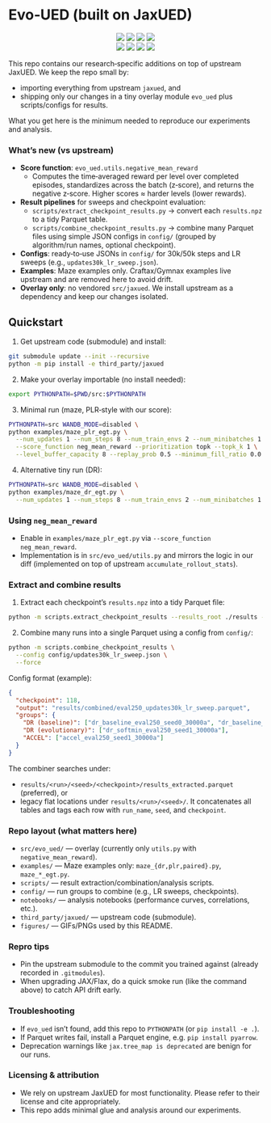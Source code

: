 # Evo‑UED (built on JaxUED)

<div align="center">
    <img src="figures/Labyrinth_299.gif" >
    <img src="figures/StandardMaze3_299.gif">
    <img src="figures/SixteenRooms_299.gif">
    <img src="figures/StandardMaze2_299.gif">
    <br>
    <img src="figures/SixteenRooms2_299.gif">
    <img src="figures/Labyrinth2_299.gif">
    <img src="figures/StandardMaze_299.gif">
    <img src="figures/LabyrinthFlipped_299.gif">
</div>

This repo contains our research‑specific additions on top of upstream JaxUED. We keep the repo small by:
- importing everything from upstream `jaxued`, and
- shipping only our changes in a tiny overlay module `evo_ued` plus scripts/configs for results.

What you get here is the minimum needed to reproduce our experiments and analysis.

### What’s new (vs upstream)
- **Score function**: `evo_ued.utils.negative_mean_reward`
  - Computes the time‑averaged reward per level over completed episodes, standardizes across the batch (z‑score), and returns the negative z‑score. Higher scores ≈ harder levels (lower rewards).
- **Result pipelines** for sweeps and checkpoint evaluation:
  - `scripts/extract_checkpoint_results.py` → convert each `results.npz` to a tidy Parquet table.
  - `scripts/combine_checkpoint_results.py` → combine many Parquet files using simple JSON configs in `config/` (grouped by algorithm/run names, optional checkpoint).
- **Configs**: ready‑to‑use JSONs in `config/` for 30k/50k steps and LR sweeps (e.g., `updates30k_lr_sweep.json`).
- **Examples**: Maze examples only. Craftax/Gymnax examples live upstream and are removed here to avoid drift.
- **Overlay only**: no vendored `src/jaxued`. We install upstream as a dependency and keep our changes isolated.

## Quickstart

1) Get upstream code (submodule) and install:
```bash
git submodule update --init --recursive
python -m pip install -e third_party/jaxued
```

2) Make your overlay importable (no install needed):
```bash
export PYTHONPATH=$PWD/src:$PYTHONPATH
```

3) Minimal run (maze, PLR‑style with our score):
```bash
PYTHONPATH=src WANDB_MODE=disabled \
python examples/maze_plr_egt.py \
  --num_updates 1 --num_steps 8 --num_train_envs 2 --num_minibatches 1 --epoch_ppo 1 \
  --score_function neg_mean_reward --prioritization topk --topk_k 1 \
  --level_buffer_capacity 8 --replay_prob 0.5 --minimum_fill_ratio 0.0
```

4) Alternative tiny run (DR):
```bash
PYTHONPATH=src WANDB_MODE=disabled \
python examples/maze_dr_egt.py \
  --num_updates 1 --num_steps 8 --num_train_envs 2 --num_minibatches 1 --epoch_ppo 1
```

### Using `neg_mean_reward`
- Enable in `examples/maze_plr_egt.py` via `--score_function neg_mean_reward`.
- Implementation is in `src/evo_ued/utils.py` and mirrors the logic in our diff (implemented on top of upstream `accumulate_rollout_stats`).

### Extract and combine results
1) Extract each checkpoint’s `results.npz` into a tidy Parquet file:
```bash
python -m scripts.extract_checkpoint_results --results_root ./results --force
```

2) Combine many runs into a single Parquet using a config from `config/`:
```bash
python -m scripts.combine_checkpoint_results \
  --config config/updates30k_lr_sweep.json \
  --force
```

Config format (example):
```json
{
  "checkpoint": 118,
  "output": "results/combined/eval250_updates30k_lr_sweep.parquet",
  "groups": {
    "DR (baseline)": ["dr_baseline_eval250_seed0_30000a", "dr_baseline_eval250_seed1_30000a"],
    "DR (evolutionary)": ["dr_softmin_eval250_seed1_30000a"],
    "ACCEL": ["accel_eval250_seed1_30000a"]
  }
}
```
The combiner searches under:
- `results/<run>/<seed>/<checkpoint>/results_extracted.parquet` (preferred), or
- legacy flat locations under `results/<run>/<seed>/`.
It concatenates all tables and tags each row with `run_name`, `seed`, and `checkpoint`.

### Repo layout (what matters here)
- `src/evo_ued/` — overlay (currently only `utils.py` with `negative_mean_reward`).
- `examples/` — Maze examples only: `maze_{dr,plr,paired}.py`, `maze_*_egt.py`.
- `scripts/` — result extraction/combination/analysis scripts.
- `config/` — run groups to combine (e.g., LR sweeps, checkpoints).
- `notebooks/` — analysis notebooks (performance curves, correlations, etc.).
- `third_party/jaxued/` — upstream code (submodule).
- `figures/` — GIFs/PNGs used by this README.

### Repro tips
- Pin the upstream submodule to the commit you trained against (already recorded in `.gitmodules`).
- When upgrading JAX/Flax, do a quick smoke run (like the command above) to catch API drift early.

### Troubleshooting
- If `evo_ued` isn’t found, add this repo to `PYTHONPATH` (or `pip install -e .`).
- If Parquet writes fail, install a Parquet engine, e.g. `pip install pyarrow`.
- Deprecation warnings like `jax.tree_map is deprecated` are benign for our runs.

### Licensing & attribution
- We rely on upstream JaxUED for most functionality. Please refer to their license and cite appropriately.
- This repo adds minimal glue and analysis around our experiments.
